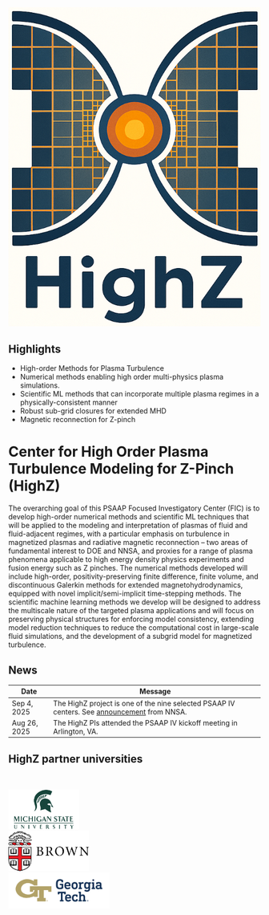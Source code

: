 <div class="col-md-4" markdown="1">

![](img/logo.png)

## Highlights

* High-order Methods for Plasma Turbulence
* Numerical methods enabling high order multi-physics plasma simulations.
* Scientific ML methods that can incorporate multiple plasma regimes in a physically-consistent manner
* Robust sub-grid closures for extended MHD
* Magnetic reconnection for Z-pinch






</div><div class="col-md-8 news-table" markdown="1">

# Center for High Order Plasma Turbulence Modeling for Z-Pinch (HighZ)

The overarching goal of this PSAAP Focused Investigatory Center (FIC) is to develop high-order numerical methods and scientific ML techniques that will be applied to the modeling and interpretation of plasmas of fluid and fluid-adjacent regimes, with a particular emphasis on turbulence in magnetized plasmas and radiative magnetic reconnection – two areas of fundamental interest to DOE and NNSA, and proxies for a range of plasma phenomena applicable to high energy density physics experiments and fusion energy such as Z pinches. The numerical methods developed will include high-order, positivity-preserving finite difference, finite volume, and discontinuous Galerkin methods for extended magnetohydrodynamics, equipped with novel implicit/semi-implicit time-stepping methods. The scientific machine learning methods we develop will be designed to address the multiscale nature of the targeted plasma applications and will focus on preserving physical structures for enforcing model consistency, extending model reduction techniques to reduce the computational cost in large-scale fluid simulations, and the development of a subgrid model for magnetized turbulence.


## News


Date                | Message
--------------------| -----------------------------------------------------------------
Sep 4, 2025         | The HighZ project is one of the nine selected PSAAP IV centers. See [announcement](https://www.energy.gov/nnsa/articles/nnsa-announces-selection-next-round-predictive-science-academic-alliance-program) from NNSA.   
Aug 26, 2025        | The HighZ PIs attended the PSAAP IV kickoff meeting in Arlington, VA.   

  
  
 
   

## HighZ partner universities

&nbsp;

<div class="row">
<div class="col-xs-7 col-md-7" style="width:28%;padding:0"><a href="http://www.msu.edu"><img src="img/logos/MSU.png" alt="MSU logo" class="desaturate" style="display:inline;padding:0;margin:0"></a></div>
<div class="col-xs-7 col-md-7" style="width:32%;padding:0"><a href="https://www.brown.edu/"><img src="img/logos/Brown.png" alt="Brown logo" class="desaturate" style="display:inline;padding:0;margin:0"></a></div>
<div class="col-xs-7 col-md-7" style="width:40%;padding:0"><a href="https://www.gatech.edu/"><img src="img/logos/GT_logo.png" alt="UW logo" class="desaturate" style="display:inline;padding:0;margin:0"></a></div>
</div>

</div><div class="col-md-12 bottom"></div>
